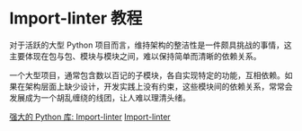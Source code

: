 # Import-linter 教程

<show-structure depth="3"/>

对于活跃的大型 Python 项目而言，维持架构的整洁性是一件颇具挑战的事情，这主要体现在包与包、模块与模块之间，难以保持简单而清晰的依赖关系。

一个大型项目，通常包含数以百记的子模块，各自实现特定的功能，互相依赖。如果在架构层面上缺少设计，开发实践上没有约束，这些模块间的依赖关系，常常会发展成为一个胡乱缠绕的线团，让人难以理清头绪。


<seealso>
<category ref="ref_docs">
    <a href="https://mp.weixin.qq.com/s/tY8j5OST8uXWUSHM08JJ4A">强大的 Python 库: Import-linter</a>
</category>
<category ref="ref_github">
    <a href="https://github.com/seddonym/import-linter">Import-linter</a>
</category>
<category ref="ref_issues">
</category>
<category ref="ref_hf">
</category>
<category ref="ref_ms">
</category>
</seealso>

